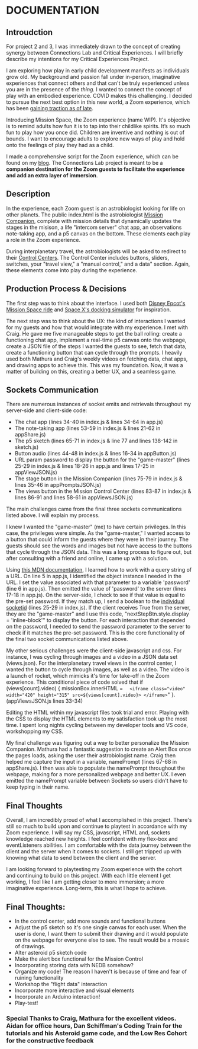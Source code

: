 # DOCUMENTATION

## Introudction 

For project 2 and 3, I was immediately drawn to the concept of creating synergy between Connections Lab and Critical Experiences. I will briefly describe my intentions for my Critical Experiences Project.

I am exploring how play in early child development manifests as individuals grow old. My background and passion fall under in-person, imaginative experiences that connect others and that can't be truly experienced unless you are in the presence of the *thing.* I wanted to connect the concept of play with an embodied experience. COVID makes this challenging. I decided to pursue the next best option in this new world, a Zoom experience, which has been [gaining traction as of late](https://www.nytimes.com/2020/11/05/theater/escape-rooms-online-play.html). 

Introducing Mission Space, the Zoom experience (name WIP). It's objective is to remind adults how fun it is to tap into their childlike spirits. It’s so much fun to play how you once did. Children are inventive and nothing is out of bounds. I want to encourage adults to explore new ways of play and hold onto the feelings of play they had as a child.

I made a comprehensive script for the Zoom experience, which can be found on my [blog](https://haydenyaelcarey.com/Mission-Space). The Connections Lab project is meant to be a **companion destination for the Zoom guests to facilitate the experience and add an extra layer of immersion**. 

## Description 

In the experience, each Zoom guest is an astrobiologist looking for life on other planets. The public index.html is the astrobiologist [Mission Companion](blog](https://haydenyaelcarey.com/Mission-Space)), complete with mission details that dynamically updates the stages in the misison, a life "intercom server" chat app, an observations note-taking app, and a p5 canvas on the bottom. These elements each play a role in the Zoom experience. 

During interplanetary travel, the astrobiologists will be asked to redirect to their [Control Centers](https://bramble-diamond-mass.glitch.me/input/control-center.html). The Control Center includes buttons, sliders, switches, your "travel view," a "manual control," and a data" section. Again, these elements come into play during the experience.

## Production Process & Decisions

The first step was to think about the interface. I used both [Disney Epcot's Mission Space ride](https://www.google.com/search?q=mission+space+epcot+screen&source=lnms&tbm=isch&sa=X&ved=2ahUKEwin-uaOj4rtAhWtFFkFHdx0AvEQ_AUoAnoECB0QBA&biw=1200&bih=886) and [Space X's docking simulator](https://iss-sim.spacex.com/) for inspiration.

The next step was to think about the UX: the kind of interactions I wanted for my guests and how that would integrate with my experience. I met with Craig. He gave me five manageable steps to get the ball rolling: create a functioning chat app, implement a real-time p5 canvas onto the webpage, create a JSON file of the steps I wanted the guests to see, fetch that data, create a functioning button that can cycle through the prompts. I heavily used both Mathura and Craig's weekly videos on fetching data, chat apps, and drawing apps to achieve this. This was my foundation. Now, it was a matter of building on this, creating a better UX, and a seamless game. 

## Sockets Communication

There are numerous instances of socket emits and retrievals throughout my server-side and client-side code:
- The chat app (lines 34-40 in index.js & lines 34-64 in app.js)
- The note-taking app (lines 53-59 in index.js & lines 21-62 in appShare.js)
- The p5 sketch (lines 65-71 in index.js & line 77 and lines 138-142 in sketch.js)
- Button audio (lines 44-48 in index.js & lines 16-34 in appButton.js)
- URL param password to display the button for the "game-master" (lines 25-29 in index.js & lines 18-26 in app.js and lines 17-25 in appViewJSON.js)
- The stage button in the Mission Companion (lines 75-79 in index.js & lines 35-46 in appPromptsJSON.js)
- The views button in the Mission Control Center (lines 83-87 in index.js & lines 86-91 and lines 58-61 in appViewsJSON.js)

The main challenges came from the final three sockets communications listed above. I will explain my process.

I knew I wanted the "game-master" (me) to have certain privileges. In this case, the privileges were simple. As the "game-master," I wanted access to a button that could inform the guests where they were in their journey. The guests should see the words and images but not have access to the buttons that cycle through the JSON data. This was a long process to figure out, but after consulting with a friend and online, I came up with a solution.

Using [this MDN documentation](https://developer.mozilla.org/en-US/docs/Web/API/URLSearchParams), I learned how to work with a query string of a URL. On line 5 in app.js, I identified the object instance I needed in the URL. I set the value associated with that parameter to a variable 'password' (line 6 in app.js). Then emitted the value of 'password' to the server (lines 17-18 in app.js). On the server-side, I check to see if that value is equal to the pre-set password. If they match up, I send a boolean to the [individual socketid](https://socket.io/docs/v3/emit-cheatsheet/index.html) (lines 25-29 in index.js). If the client receives True from the server, they are the "game-master" and I use this code, "nextStepBtn.style.display = 'inline-block'" to display the button. For each interaction that depended on the password, I needed to send the password parameter to the server to check if it matches the pre-set password. This is the core functionality of the final two socket communications listed above.

My other serious challenges were the client-side javascript and css. For instance, I was cycling through images and a video in a JSON data set (views.json). For the interplanetary travel views in the control center, I wanted the button to cycle through images, as well as a video. The video is a launch of rocket, which mimicks it's time for take-off in the Zoom experience. This conditional piece of code solved that 
if (views[count].video) {
     missionBox.innerHTML = `  <iframe class="video" width="420" height="315" src=${views[count].video}> </iframe>`" }. (appViewsJSON.js lines 33-34)

Editing the HTML within my javascript files took trial and error. Playing with the CSS to display the HTML elements to my satisfaction took up the most time. I spent long nights cycling between my developer tools and VS code, workshopping my CSS. 

My final challenge was figuring out a way to better personalize the Mission Companion. Mathura had a fantastic suggestion to create an Alert Box once the pages loads, asking the user their astrobiologist name. Craig then helped me capture the input in a variable, namePrompt (lines 67-68 in appShare.js). I then was able to populate the namePrompt throughout the webpage, making for a more personalized webpage and better UX. I even emitted the namePrompt variable between Sockets so users didn't have to keep typing in their name.   

## Final Thoughts

Overall, I am incredibly proud of what I accomplished in this project. There's still so much to build upon and continue to playtest in accordance with my Zoom experience. I will say my CSS, javascript, HTML and, sockets knowledge reached new heights. I feel confident with my flex-box and eventListeners abilities. I am comfortable with the data journey between the client and the server when it comes to sockets. I still get tripped up with knowing what data to send between the client and the server.

I am looking forward to playtesting my Zoom experience with the cohort and continuing to build on this project. With each little element I get working, I feel like I am getting closer to more immersion; a more imaginative experience. Long-term, this is what I hope to achieve.

## Final Thoughts:
- In the control center, add more sounds and functional buttons
- Adjust the p5 sketch so it's one single canvas for each user. When the user is done, I want them to submit their drawing and it would populate on the webpage for everyone else to see. The result would be a mosaic of drawings. 
- Alter asteroid p5 sketch code
- Make the alert box functional for the Mission Control
- Incorporating storing data with NEDB somehow?
- Organize my code! The reason I haven't is because of time and fear of ruining functionality 
- Workshop the "flight data" interaction
- Incorporate more interactive and visual elements
- Incorporate an Arduino interaction!
- Play-test!

### Special Thanks to Craig, Mathura for the excellent videos. Aidan for office hours, Dan Schiffman's Coding Train for the tutorials and his Asteroid game code, and the Low Res Cohort for the constructive feedback
















